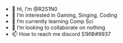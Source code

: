 - 👋 Hi, I’m @R2S1N0
- 👀 I’m interested in Gaming, Singing, Coding
- 🌱 I’m currently learning Comp Sci
- 💞️ I’m looking to collaborate on nothing
- 📫 How to reach me discord S1ИФ#9937 

<!---
R2S1N0/R2S1N0 is a ✨ special ✨ repository because its `README.md` (this file) appears on your GitHub profile.
You can click the Preview link to take a look at your changes.
--->
